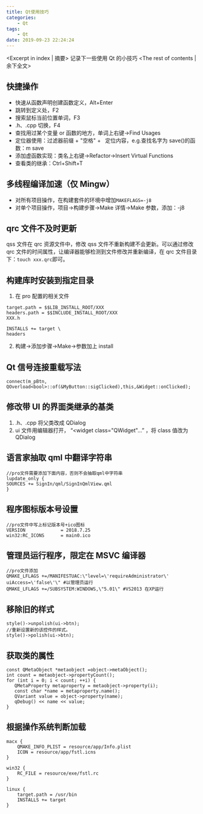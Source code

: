 ```yaml
---
title: Qt使用技巧
categories:
    - Qt
tags:
    - Qt
date: 2019-09-23 22:24:24
---
```


<Excerpt in index | 摘要>
记录下一些使用 Qt 的小技巧<!-- more -->
<The rest of contents | 余下全文>

## 快捷操作

-   快速从函数声明创建函数定义，Alt+Enter
-   跳转到定义处，F2
-   搜索鼠标当前位置单词，F3
-   .h、.cpp 切换，F4
-   查找用过某个变量 or 函数的地方，单词上右键->Find Usages
-   定位器使用：过滤器前缀 + "空格" +   定位内容，e.g.查找名字为 save()的函数：m save
-   添加虚函数实现：类名上右键->Refactor->Insert Virtual Functions
-   查看类的继承：Ctrl+Shift+T

## 多线程编译加速（仅 Mingw）

-   对所有项目操作，在构建套件的环境中增加`MAKEFLAGS=-j8`
-   对单个项目操作，项目->构建步骤->Make 详情->Make 参数，添加：-j8

## qrc 文件不及时更新

qss 文件在 qrc 资源文件中，修改 qss 文件不重新构建不会更新。可以通过修改 qrc 文件的时间属性，让编译器能够检测到文件修改并重新编译，在 qrc 文件目录下：`touch xxx.qrc`即可。

## 构建库时安装到指定目录

1. 在 pro 配置的相关文件

```
target.path = $$LIB_INSTALL_ROOT/XXX
headers.path = $$INCLUDE_INSTALL_ROOT/XXX
XXX.h

INSTALLS += target \
headers
```

2. 构建->添加步骤->Make->参数加上 install

## Qt 信号连接重载写法

```
connect(m_pBtn, QOverload<bool>::of(&MyButton::sigClicked),this,&Widget::onClicked);
```

## 修改带 UI 的界面类继承的基类

1. .h、.cpp 将父类改成 QDialog
2. ui 文件用编辑器打开， “<widget class="QWidget"...” ，将 class 值改为 QDialog

## 语言家抽取 qml 中翻译字符串

```
//pro文件需要添加下面内容，否则不会抽取qml中字符串
lupdate_only {
SOURCES += SignIn/qml/SignInQmlView.qml
}
```

## 程序图标版本号设置

```
//pro文件中写上标记版本号+ico图标
VERSION             = 2018.7.25
win32:RC_ICONS      = main0.ico
```

## 管理员运行程序，限定在 MSVC 编译器

```
//pro文件添加
QMAKE_LFLAGS +=/MANIFESTUAC:\"level=\'requireAdministrator\' uiAccess=\'false\'\" #以管理员运行
QMAKE_LFLAGS +=/SUBSYSTEM:WINDOWS,\"5.01\" #VS2013 在XP运行
```

## 移除旧的样式

```
style()->unpolish(ui->btn);
//重新设置新的该控件的样式。
style()->polish(ui->btn);
```

## 获取类的属性

```
const QMetaObject *metaobject =object->metaObject();
int count = metaobject->propertyCount();
for (int i = 0; i < count; ++i) {
   QMetaProperty metaproperty = metaobject->property(i);
   const char *name = metaproperty.name();
   QVariant value = object->property(name);
   qDebug() << name << value;
}
```

## 根据操作系统判断加载

```
macx {
    QMAKE_INFO_PLIST = resource/app/Info.plist
    ICON = resource/app/fstl.icns
}

win32 {
    RC_FILE = resource/exe/fstl.rc
}

linux {
    target.path = /usr/bin
    INSTALLS += target
}
```
